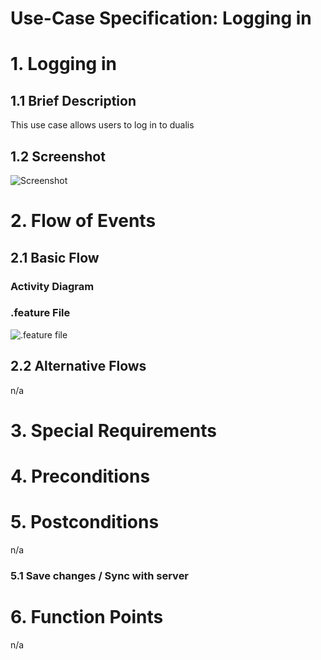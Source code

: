 # Use-Case Specification: Logging in

# 1. Logging in
## 1.1 Brief Description
This use case allows users to log in to dualis

## 1.2 Screenshot 
![Screenshot]()

# 2. Flow of Events

## 2.1 Basic Flow

### Activity Diagram


### .feature File
![.feature file]()

## 2.2 Alternative Flows
n/a

# 3. Special Requirements


# 4. Preconditions


# 5. Postconditions
n/a

### 5.1 Save changes / Sync with server


# 6. Function Points
n/a


